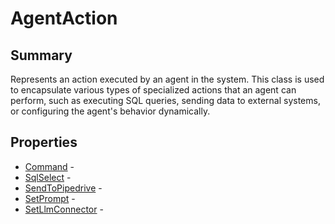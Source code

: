 # AgentAction

## Summary

Represents an action executed by an agent in the system.
This class is used to encapsulate various types of specialized actions
that an agent can perform, such as executing SQL queries, sending data
to external systems, or configuring the agent's behavior dynamically.

## Properties

* [Command](AgentAction.Command.md) - 
* [SqlSelect](AgentAction.SqlSelect.md) - 
* [SendToPipedrive](AgentAction.SendToPipedrive.md) - 
* [SetPrompt](AgentAction.SetPrompt.md) - 
* [SetLlmConnector](AgentAction.SetLlmConnector.md) - 
